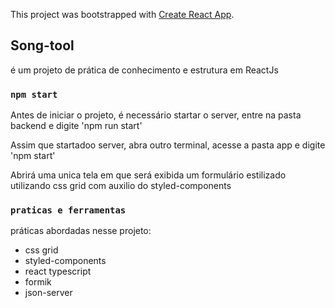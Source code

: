 This project was bootstrapped with [Create React App](https://github.com/facebook/create-react-app).

## Song-tool

é um projeto de prática de conhecimento e estrutura em ReactJs

### `npm start`

Antes de iniciar o projeto, é necessário startar o server, 
entre na pasta backend e digite 'npm run start'

Assim que startadoo server, abra outro terminal, acesse a pasta app e digite 'npm start' 

Abrirá uma unica tela em que será exibida um formulário estilizado utilizando css grid com auxilio do styled-components

### `praticas e ferramentas`

práticas abordadas nesse projeto:

- css grid
- styled-components
- react typescript
- formik
- json-server
